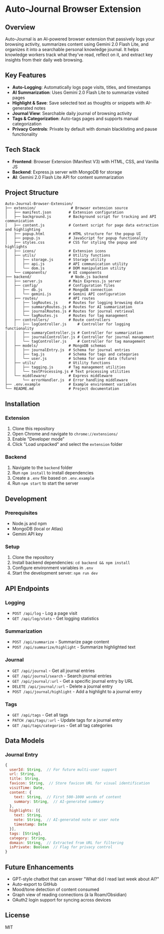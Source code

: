 # Auto-Journal Browser Extension

## Overview

Auto-Journal is an AI-powered browser extension that passively logs your browsing activity, summarizes content using Gemini 2.0 Flash Lite, and organizes it into a searchable personal knowledge journal. It helps knowledge workers track what they've read, reflect on it, and extract key insights from their daily web browsing.

## Key Features

-   **Auto-Logging**: Automatically logs page visits, titles, and timestamps
-   **AI Summarization**: Uses Gemini 2.0 Flash Lite to summarize visited pages
-   **Highlight & Save**: Save selected text as thoughts or snippets with AI-generated notes
-   **Journal View**: Searchable daily journal of browsing activity
-   **Tags & Categorization**: Auto-tags pages and supports manual categorization
-   **Privacy Controls**: Private by default with domain blacklisting and pause functionality

## Tech Stack

-   **Frontend**: Browser Extension (Manifest V3) with HTML, CSS, and Vanilla JS
-   **Backend**: Express.js server with MongoDB for storage
-   **AI**: Gemini 2.0 Flash Lite API for content summarization

## Project Structure

```
Auto-Journal-Browser-Extension/
├── extension/                # Browser extension source
│   ├── manifest.json        # Extension configuration
│   ├── background.js        # Background script for tracking and API communication
│   ├── content.js           # Content script for page data extraction and highlighting
│   ├── popup.html           # HTML structure for the popup UI
│   ├── popup.js             # JavaScript for popup functionality
│   ├── styles.css           # CSS for styling the popup and highlights
│   ├── icons/               # Extension icons
│   ├── utils/               # Utility functions
│   │   ├── storage.js       # Storage utility
│   │   ├── api.js           # API communication utility
│   │   └── dom.js           # DOM manipulation utility
│   └── components/          # UI components
├── backend/                  # Node.js backend
│   ├── server.js            # Main Express.js server
│   ├── config/              # Configuration files
│   │   ├── db.js            # MongoDB connection
│   │   └── gemini.js        # Gemini API configuration
│   ├── routes/              # API routes
│   │   ├── logRoutes.js     # Routes for logging browsing data
│   │   ├── summaryRoutes.js # Routes for AI summarization
│   │   ├── journalRoutes.js # Routes for journal retrieval
│   │   └── tagRoutes.js     # Routes for tag management
│   ├── controllers/         # Route controllers
│   │   ├── logController.js     # Controller for logging functionality
│   │   ├── summaryController.js # Controller for summarization
│   │   ├── journalController.js # Controller for journal management
│   │   └── tagController.js     # Controller for tag management
│   ├── models/              # MongoDB schemas
│   │   ├── journalEntry.js  # Schema for journal entries
│   │   ├── tag.js           # Schema for tags and categories
│   │   └── user.js          # Schema for user data (future)
│   ├── utils/               # Utility functions
│   │   ├── tagging.js       # Tag management utilities
│   │   └── textProcessing.js # Text processing utilities
│   └── middleware/          # Express middleware
│       └── errorHandler.js  # Error handling middleware
├── .env.example             # Example environment variables
└── README.md                # Project documentation
```

## Installation

### Extension

1. Clone this repository
2. Open Chrome and navigate to `chrome://extensions/`
3. Enable "Developer mode"
4. Click "Load unpacked" and select the `extension` folder

### Backend

1. Navigate to the `backend` folder
2. Run `npm install` to install dependencies
3. Create a `.env` file based on `.env.example`
4. Run `npm start` to start the server

## Development

### Prerequisites

-   Node.js and npm
-   MongoDB (local or Atlas)
-   Gemini API key

### Setup

1. Clone the repository
2. Install backend dependencies: `cd backend && npm install`
3. Configure environment variables in `.env`
4. Start the development server: `npm run dev`

## API Endpoints

### Logging

-   `POST /api/log` - Log a page visit
-   `GET /api/log/stats` - Get logging statistics

### Summarization

-   `POST /api/summarize` - Summarize page content
-   `POST /api/summarize/highlight` - Summarize highlighted text

### Journal

-   `GET /api/journal` - Get all journal entries
-   `GET /api/journal/search` - Search journal entries
-   `GET /api/journal/:url` - Get a specific journal entry by URL
-   `DELETE /api/journal/:url` - Delete a journal entry
-   `POST /api/journal/highlight` - Add a highlight to a journal entry

### Tags

-   `GET /api/tags` - Get all tags
-   `PATCH /api/tags/:url` - Update tags for a journal entry
-   `GET /api/tags/categories` - Get all tag categories

## Data Models

### Journal Entry

```javascript
{
  userId: String,  // For future multi-user support
  url: String,
  title: String,
  favicon: String,  // Store favicon URL for visual identification
  visitTime: Date,
  content: {
    text: String,  // First 500-1000 words of content
    summary: String,  // AI-generated summary
  },
  highlights: [{
    text: String,
    note: String,  // AI-generated note or user note
    timestamp: Date
  }],
  tags: [String],
  category: String,
  domain: String,  // Extracted from URL for filtering
  isPrivate: Boolean  // Flag for privacy control
}
```

## Future Enhancements

-   GPT-style chatbot that can answer "What did I read last week about AI?"
-   Auto-export to GitHub
-   Mood/tone detection of content consumed
-   Graph view of reading connections (à la Roam/Obsidian)
-   OAuth2 login support for syncing across devices

## License

MIT
